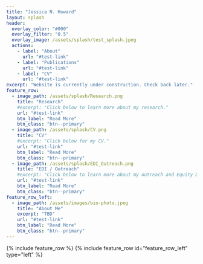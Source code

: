 ```yaml
---
title: "Jessica N. Howard"
layout: splash
header:
  overlay_color: "#000"
  overlay_filter: "0.5"
  overlay_image: /assets/splash/test_splash.jpeg
  actions:
    - label: "About"
      url: "#test-link"
    - label: "Publications"
      url: "#test-link"
    - label: "CV"
      url: "#test-link"
excerpt: "Website is currently under construction. Check back later."
feature_row:
  - image_path: /assets/splash/Research.png
    title: "Research"
    #excerpt: "Click below to learn more about my research."
    url: "#test-link"
    btn_label: "Read More"
    btn_class: "btn--primary"
  - image_path: /assets/splash/CV.png
    title: "CV"
    #excerpt: "Click below for my CV."
    url: "#test-link"
    btn_label: "Read More"
    btn_class: "btn--primary"
  - image_path: /assets/splash/EDI_Outreach.png
    title: "EDI / Outreach"
    #excerpt: "Click below to learn more about my outreach and Equity Diversity and Inclusion (EDI) work."
    url: "#test-link"
    btn_label: "Read More"
    btn_class: "btn--primary"
feature_row_left:
  - image_path: /assets/images/bio-photo.jpeg
    title: "About Me"
    excerpt: "TBD"
    url: "#test-link"
    btn_label: "Read More"
    btn_class: "btn--primary"
---
```

{% include feature_row %}
{% include feature_row id="feature_row_left" type="left" %}

